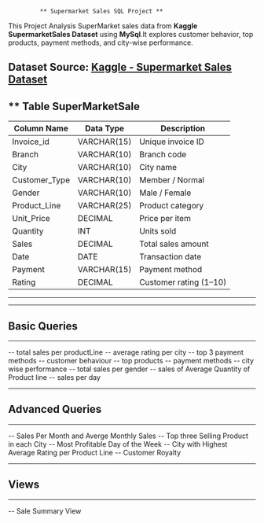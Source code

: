              ** Supermarket Sales SQL Project **

This Project Analysis SuperMarket sales data from **Kaggle SupermarketSales Dataset** using
**MySql**.It explores customer behavior, top products, payment methods, and city-wise performance.


**Dataset Source:** [Kaggle - Supermarket Sales Dataset](https://www.kaggle.com/datasets/aungpyaeap/supermarket-sales)
-------------------------------- 
** Table SuperMarketSale 
--------------------------------
| Column Name   | Data Type   | Description            |
| ------------- | ----------- | ---------------------- |
| Invoice_id    | VARCHAR(15) | Unique invoice ID      |
| Branch        | VARCHAR(10) | Branch code            |
| City          | VARCHAR(10) | City name              |
| Customer_Type | VARCHAR(10) | Member / Normal        |
| Gender        | VARCHAR(10) | Male / Female          |
| Product_Line  | VARCHAR(25) | Product category       |
| Unit_Price    | DECIMAL     | Price per item         |
| Quantity      | INT         | Units sold             |
| Sales         | DECIMAL     | Total sales amount     |
| Date          | DATE        | Transaction date       |
| Payment       | VARCHAR(15) | Payment method         |
| Rating        | DECIMAL     | Customer rating (1–10) |

--------------------------------
--------------------------------
   ## Basic Queries ##
--------------------------------
-- total sales per productLine
-- average rating per city
-- top 3 payment methods
-- customer behaviour
-- top products
-- payment methods
-- city wise performance
-- total sales per gender
-- sales of Average Quantity of Product line
-- sales per day

--------------------------------
   ## Advanced Queries ##
--------------------------------
-- Sales Per Month and Averge Monthly Sales
-- Top three Selling Product in each City
-- Most Profitable Day of the Week
-- City with Highest Average Rating per Product Line
-- Customer Royalty

--------------------------------
   ## Views ##
--------------------------------
-- Sale Summary View




